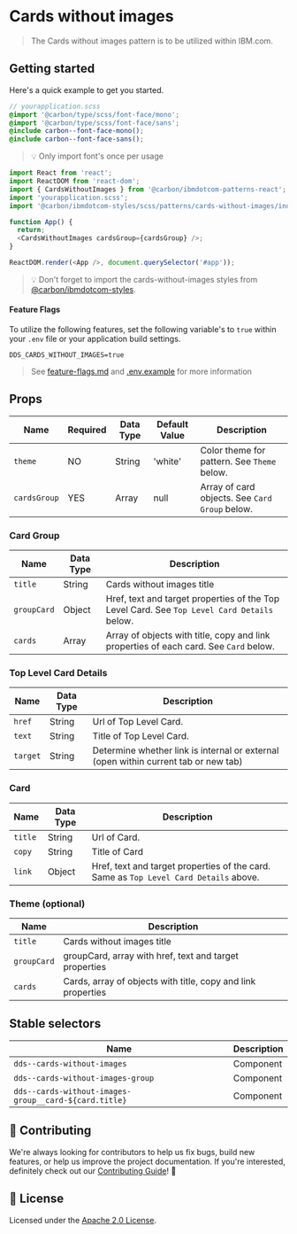 # Cards without images

> The Cards without images pattern is to be utilized within IBM.com.

## Getting started

Here's a quick example to get you started.

```scss
// yourapplication.scss
@import '@carbon/type/scss/font-face/mono';
@import '@carbon/type/scss/font-face/sans';
@include carbon--font-face-mono();
@include carbon--font-face-sans();
```

> 💡 Only import font's once per usage

```javascript
import React from 'react';
import ReactDOM from 'react-dom';
import { CardsWithoutImages } from '@carbon/ibmdotcom-patterns-react';
import 'yourapplication.scss';
import '@carbon/ibmdotcom-styles/scss/patterns/cards-without-images/index.scss';

function App() {
  return;
  <CardsWithoutImages cardsGroup={cardsGroup} />;
}

ReactDOM.render(<App />, document.querySelector('#app'));
```

> 💡 Don't forget to import the cards-without-images styles from
> [@carbon/ibmdotcom-styles](https://github.com/carbon-design-system/ibm-dotcom-library/blob/master/packages/styles).

#### Feature Flags

To utilize the following features, set the following variable's to `true` within
your `.env` file or your application build settings.

```
DDS_CARDS_WITHOUT_IMAGES=true
```

> See
> [feature-flags.md](https://github.com/carbon-design-system/ibm-dotcom-library/blob/master/packages/patterns-react/docs/feature-flags.md)
> and
> [.env.example](https://github.com/carbon-design-system/ibm-dotcom-library/blob/master/packages/patterns-react/.env.example)
> for more information

## Props

| Name         | Required | Data Type | Default Value | Description                                    |
| ------------ | -------- | --------- | ------------- | ---------------------------------------------- |
| `theme`      | NO       | String    | 'white'       | Color theme for pattern. See `Theme` below.    |
| `cardsGroup` | YES      | Array     | null          | Array of card objects. See `Card Group` below. |

### Card Group

| Name        | Data Type | Description                                                                                 |
| ----------- | --------- | ------------------------------------------------------------------------------------------- |
| `title`     | String    | Cards without images title                                                                  |
| `groupCard` | Object    | Href, text and target properties of the Top Level Card. See `Top Level Card Details` below. |
| `cards`     | Array     | Array of objects with title, copy and link properties of each card. See `Card` below.       |

### Top Level Card Details

| Name     | Data Type | Description                                                                         |
| -------- | --------- | ----------------------------------------------------------------------------------- |
| `href`   | String    | Url of Top Level Card.                                                              |
| `text`   | String    | Title of Top Level Card.                                                            |
| `target` | String    | Determine whether link is internal or external (open within current tab or new tab) |

### Card

| Name    | Data Type | Description                                                                           |
| ------- | --------- | ------------------------------------------------------------------------------------- |
| `title` | String    | Url of Card.                                                                          |
| `copy`  | String    | Title of Card                                                                         |
| `link`  | Object    | Href, text and target properties of the card. Same as `Top Level Card Details` above. |

### Theme (optional)

| Name        | Description                                                  |
| ----------- | ------------------------------------------------------------ |
| `title`     | Cards without images title                                   |
| `groupCard` | groupCard, array with href, text and target properties       |
| `cards`     | Cards, array of objects with title, copy and link properties |

## Stable selectors

| Name                                                  | Description |
| ----------------------------------------------------- | ----------- |
| `dds--cards-without-images`                           | Component   |
| `dds--cards-without-images-group`                     | Component   |
| `dds--cards-without-images-group__card-${card.title}` | Component   |

## 🙌 Contributing

We're always looking for contributors to help us fix bugs, build new features,
or help us improve the project documentation. If you're interested, definitely
check out our
[Contributing Guide](https://github.com/carbon-design-system/ibm-dotcom-library/blob/master/.github/CONTRIBUTING.md)!
👀

## 📝 License

Licensed under the
[Apache 2.0 License](https://github.com/carbon-design-system/ibm-dotcom-library/blob/master/LICENSE).
